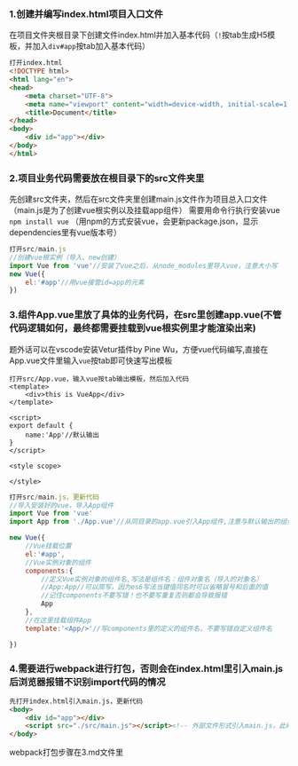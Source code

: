 ### 1.创建并编写index.html项目入口文件
在项目文件夹根目录下创建文件index.html并加入基本代码（`!`按tab生成H5模板，并加入`div#app`按tab加入基本代码）
```html
打开index.html
<!DOCTYPE html>
<html lang="en">
<head>
    <meta charset="UTF-8">
    <meta name="viewport" content="width=device-width, initial-scale=1.0">
    <title>Document</title>
</head>
<body>
    <div id="app"></div>
</body>
</html>
```


### 2.项目业务代码需要放在根目录下的src文件夹里
先创建src文件夹，然后在src文件夹里创建main.js文件作为项目总入口文件（main.js是为了创建vue根实例以及挂载app组件）
需要用命令行执行安装vue `npm install vue` （用npm的方式安装vue，会更新package.json，显示dependencies里有vue版本号）
```js
打开src/main.js
//创建vue根实例（导入、new创建）
import Vue from 'vue'//安装了vue之后，从node_modules里导入vue，注意大小写
new Vue({
    el:'#app'//用vue接管id=app的元素
})
```

### 3.组件App.vue里放了具体的业务代码，在src里创建app.vue(不管代码逻辑如何，最终都需要挂载到vue根实例里才能渲染出来)
题外话可以在vscode安装Vetur插件by Pine Wu，方便vue代码编写,直接在App.vue文件里输入`vue`按tab即可快速写出模板
```vue
打开src/App.vue，输入vue按tab输出模板，然后加入代码
<template>
    <div>this is VueApp</div>
</template>

<script>
export default {
    name:'App'//默认输出
}
</script>

<style scope>

</style>
```

```js
打开src/main.js，更新代码
//导入安装好的vue，导入App组件
import Vue from 'vue'
import App from './App.vue'//从同目录的app.vue引入App组件,注意与默认输出的组件名字要一致不能打错字

new Vue({
    //Vue挂载位置
    el:'#app',
    //Vue实例对象的组件
    components:{
        //定义Vue实例对象的组件名,写法是组件名：组件对象名（导入的对象名）
        //App:App//可以简写，因为es6写法当键值同名时可以省略冒号和后面的值
        //记住components不要写错！也不要写重复否则都会导致报错
        App
    },
    //在这里挂载组件App
    template:'<App/>'//写components里的定义的组件名，不要写错自定义组件名

})
```

### 4.需要进行webpack进行打包，否则会在index.html里引入main.js后浏览器报错不识别import代码的情况
```html
先打开index.html引入main.js，更新代码
<body>
    <div id="app"></div>
    <script src="./src/main.js"></script><!-- 外部文件形式引入main.js，此时直接运行浏览器会报错，还需要webpack打包 -->
</body>
```
webpack打包步骤在3.md文件里